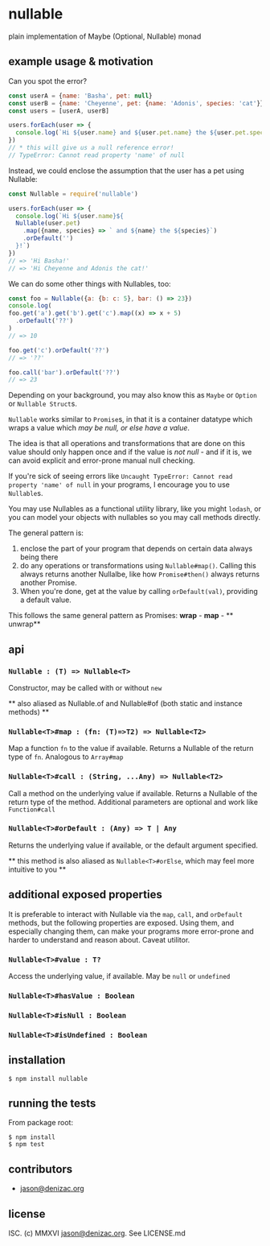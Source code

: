 # nullable
plain implementation of Maybe (Optional, Nullable) monad

## example usage & motivation
Can you spot the error?
```js
const userA = {name: 'Basha', pet: null}
const userB = {name: 'Cheyenne', pet: {name: 'Adonis', species: 'cat'}}
const users = [userA, userB]

users.forEach(user => {
  console.log(`Hi ${user.name} and ${user.pet.name} the ${user.pet.species}!`)
})
// * this will give us a null reference error!
// TypeError: Cannot read property 'name' of null
```

Instead, we could enclose the assumption that the user has a pet using Nullable:

```js
const Nullable = require('nullable')

users.forEach(user => {
  console.log(`Hi ${user.name}${
  Nullable(user.pet)
    .map({name, species} => ` and ${name} the ${species}`)
    .orDefault('')
  }!`)
})
// => 'Hi Basha!'
// => 'Hi Cheyenne and Adonis the cat!'
```

We can do some other things with Nullables, too:

```js
const foo = Nullable({a: {b: c: 5}, bar: () => 23})
console.log(
foo.get('a').get('b').get('c').map((x) => x + 5)
  .orDefault('??')
)
// => 10

foo.get('c').orDefault('??')
// => '??'

foo.call('bar').orDefault('??')
// => 23
```

Depending on your background, you may also know this as `Maybe` or `Option` or `Nullable Struct`s.

`Nullable` works similar to `Promise`s, in that it is a container datatype which wraps a value which *may be null, or else have a value*.

The idea is that all operations and transformations that are done on this value should only happen once and if the value is *not null* - and if it is, we can avoid explicit and error-prone manual null checking.

If you're sick of seeing errors like `Uncaught TypeError: Cannot read property 'name' of null` in your programs, I encourage you to use `Nullable`s.

You may use Nullables as a functional utility library, like you might `lodash`, or you can model your objects with nullables so you may call methods directly.

The general pattern is:
1. enclose the part of your program that depends on certain data always being there
2. do any operations or transformations using `Nullable#map()`. Calling this always returns another Nullalbe, like how `Promise#then()` always returns another Promise.
3. When you're done, get at the value by calling `orDefault(val)`, providing a default value.

This follows the same general pattern as Promises: **wrap** - **map** - ** unwrap**


## api

### `Nullable : (T) => Nullable<T>`
Constructor, may be called with or without `new`

** also aliased as Nullable.of and Nullable#of (both static and instance methods) ** 

### `Nullable<T>#map : (fn: (T)=>T2) => Nullable<T2>`
Map a function `fn` to the value if available. Returns a Nullable of the return type of `fn`. Analogous to `Array#map`

### `Nullable<T>#call : (String, ...Any) => Nullable<T2>`
Call a method on the underlying value if available. Returns a Nullable of the return type of the method. Additional parameters are optional and work like `Function#call`

### `Nullable<T>#orDefault : (Any) => T | Any`
Returns the underlying value if available, or the default argument specified.

** this method is also aliased as `Nullable<T>#orElse`, which may feel more intuitive to you **

## additional exposed properties
It is preferable to interact with Nullable via the `map`, `call`, and `orDefault` methods, but the following properties are exposed. Using them, and especially changing them, can make your programs more error-prone and harder to understand and reason about. Caveat utilitor.

### `Nullable<T>#value : T?`
Access the underlying value, if available. May be `null` or `undefined`

### `Nullable<T>#hasValue : Boolean`

### `Nullable<T>#isNull : Boolean`

### `Nullable<T>#isUndefined : Boolean`


## installation

    $ npm install nullable


## running the tests

From package root:

    $ npm install
    $ npm test


## contributors

- jason@denizac.org


## license

ISC. (c) MMXVI jason@denizac.org. See LICENSE.md
